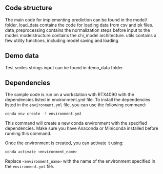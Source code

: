 ## Code structure

The main code for implementing prediction can be found in the model/ folder.
load_data contains the code for loading data from csv and pk files.
data_preprocessing contains the normalization steps before input to the model.
modelstructure contains the chi_model architecture.
utils contains a few utility functions, including model saving and loading.

## Demo data

Test smiles strings input can be found in demo_data folder.

## Dependencies

The sample code is run on a workstation with RTX4090 with the dependencies listed in environment.yml file.
To install the dependencies listed in the `environment.yml` file, you can use the following command:

```bash
conda env create -f environment.yml
```

This command will create a new conda environment with the specified dependencies. Make sure you have Anaconda or Miniconda installed before running this command.

Once the environment is created, you can activate it using:

```bash
conda activate <environment_name>
```

Replace `<environment_name>` with the name of the environment specified in the `environment.yml` file.

